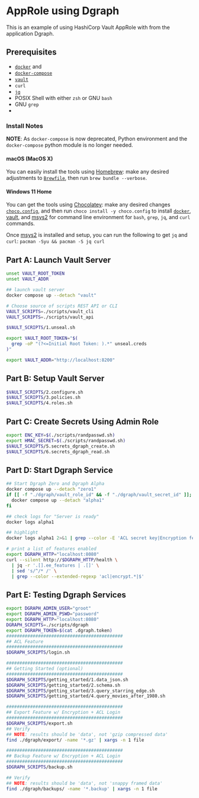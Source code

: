 # AppRole using Dgraph

This is an example of using HashiCorp Vault AppRole with from the application Dgraph.

## Prerequisites

* [`docker`](https://docs.docker.com/engine/reference/commandline/cli/) and
* [`docker-compose`](https://docs.docker.com/compose/)
* [`vault`](https://www.vaultproject.io/)
* `curl`
* [`jq`](https://stedolan.github.io/jq/)
* POSIX Shell with either `zsh` or GNU `bash`
* GNU `grep`
* 

### Install Notes

**NOTE**: As `docker-compose` is now deprecated, Python environment and the `docker-compose` python module is no longer needed.

#### macOS (MacOS X)

You can easily install the tools using [Homebrew](https://brew.sh/): make any desired adjustments to [`Brewfile`](Brewfile), then run `brew bundle --verbose`.

#### Windows 11 Home

You can get the tools using [Chocolatey](https://chocolatey.org/): make any desired changes [`choco.config`](choco.config), and then run `choco install -y choco.config` to install [`docker`](https://docs.docker.com/docker-for-windows/install/), [vault](https://www.vaultproject.io/), and [msys2](https://www.msys2.org/) for command line environment for `bash`, `grep`, `jq`, and `curl` commands.  

Once [msys2](https://www.msys2.org/) is installed and setup, you can run the following to get `jq` and `curl`: `pacman -Syu && pacman -S jq curl`

## Part A: Launch Vault Server

```bash
unset VAULT_ROOT_TOKEN
unset VAULT_ADDR

## launch vault server
docker compose up --detach "vault"

# Choose source of scripts REST API or CLI
VAULT_SCRIPTS=./scripts/vault_cli
VAULT_SCRIPTS=./scripts/vault_api 

$VAULT_SCRIPTS/1.unseal.sh

export VAULT_ROOT_TOKEN="$(
  grep -oP "(?<=Initial Root Token: ).*" unseal.creds
)"

export VAULT_ADDR="http://localhost:8200"


```

## Part B: Setup Vault Server

```bash
$VAULT_SCRIPTS/2.configure.sh
$VAULT_SCRIPTS/3.policies.sh
$VAULT_SCRIPTS/4.roles.sh
```

## Part C: Create Secrets Using Admin Role

```bash
export ENC_KEY=$(./scripts/randpasswd.sh)
export HMAC_SECRET=$(./scripts/randpasswd.sh)
$VAULT_SCRIPTS/5.secrets_dgraph_create.sh
$VAULT_SCRIPTS/6.secrets_dgraph_read.sh
```

## Part D: Start Dgraph Service

```bash
## Start Dgraph Zero and Dgraph Alpha
docker compose up --detach "zero1"
if [[ -f "./dgraph/vault_role_id" && -f "./dgraph/vault_secret_id" ]]; then
  docker compose up --detach "alpha1"
fi

## check logs for "Server is ready"
docker logs alpha1

## highlight
docker logs alpha1 2>&1 | grep --color -E 'ACL secret key|Encryption feature|$'

# print a list of features enabled
export DGRAPH_HTTP="localhost:8080"
curl --silent http://$DGRAPH_HTTP/health \
  | jq -r '.[].ee_features | .[]' \
  | sed 's/^/* /' \
  | grep --color --extended-regexp 'acl|encrypt.*|$'
```

## Part E: Testing Dgraph Services

```bash
export DGRAPH_ADMIN_USER="groot"
export DGRAPH_ADMIN_PSWD="password"
export DGRAPH_HTTP="localhost:8080"
DGRAPH_SCRIPTS=./scripts/dgraph
export DGRAPH_TOKEN=$(cat .dgraph.token)
############################################
## ACL Feature
############################################
$DGRAPH_SCRIPTS/login.sh

############################################
## Getting Started (optional)
############################################
$DGRAPH_SCRIPTS/getting_started/1.data_json.sh
$DGRAPH_SCRIPTS/getting_started/2.schema.sh
$DGRAPH_SCRIPTS/getting_started/3.query_starring_edge.sh
$DGRAPH_SCRIPTS/getting_started/4.query_movies_after_1980.sh

############################################
## Export Feature w/ Encryption + ACL Login
############################################
$DGRAPH_SCRIPTS/export.sh
## Verify
## NOTE: results should be 'data', not 'gzip compressed data'
find ./dgraph/export/ -name '*.gz' | xargs -n 1 file

############################################
## Backup Feature w/ Encryption + ACL Login
############################################
$DGRAPH_SCRIPTS/backup.sh

## Verify
## NOTE: results should be 'data', not 'snappy framed data'
find ./dgraph/backups/ -name '*.backup' | xargs -n 1 file  
```
